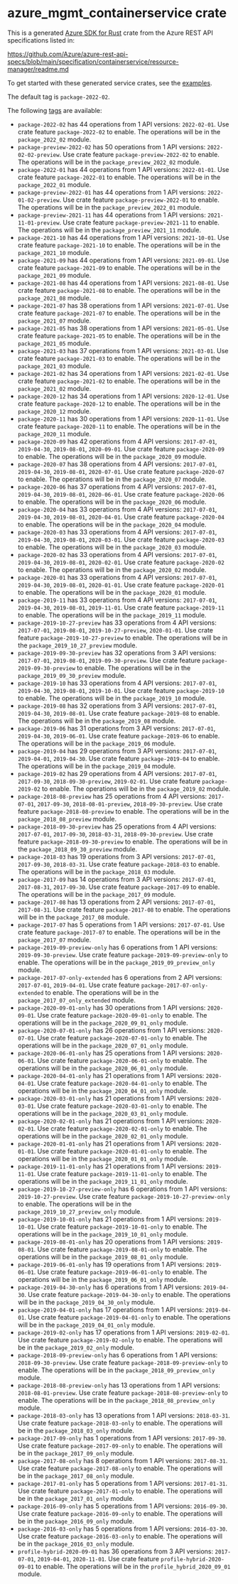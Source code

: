 # azure_mgmt_containerservice crate

This is a generated [Azure SDK for Rust](https://github.com/Azure/azure-sdk-for-rust) crate from the Azure REST API specifications listed in:

https://github.com/Azure/azure-rest-api-specs/blob/main/specification/containerservice/resource-manager/readme.md

To get started with these generated service crates, see the [examples](https://github.com/Azure/azure-sdk-for-rust/blob/main/services/README.md#examples).

The default tag is `package-2022-02`.

The following [tags](https://github.com/Azure/azure-sdk-for-rust/blob/main/services/tags.md) are available:

- `package-2022-02` has 44 operations from 1 API versions: `2022-02-01`. Use crate feature `package-2022-02` to enable. The operations will be in the `package_2022_02` module.
- `package-preview-2022-02` has 50 operations from 1 API versions: `2022-02-02-preview`. Use crate feature `package-preview-2022-02` to enable. The operations will be in the `package_preview_2022_02` module.
- `package-2022-01` has 44 operations from 1 API versions: `2022-01-01`. Use crate feature `package-2022-01` to enable. The operations will be in the `package_2022_01` module.
- `package-preview-2022-01` has 44 operations from 1 API versions: `2022-01-02-preview`. Use crate feature `package-preview-2022-01` to enable. The operations will be in the `package_preview_2022_01` module.
- `package-preview-2021-11` has 44 operations from 1 API versions: `2021-11-01-preview`. Use crate feature `package-preview-2021-11` to enable. The operations will be in the `package_preview_2021_11` module.
- `package-2021-10` has 44 operations from 1 API versions: `2021-10-01`. Use crate feature `package-2021-10` to enable. The operations will be in the `package_2021_10` module.
- `package-2021-09` has 44 operations from 1 API versions: `2021-09-01`. Use crate feature `package-2021-09` to enable. The operations will be in the `package_2021_09` module.
- `package-2021-08` has 44 operations from 1 API versions: `2021-08-01`. Use crate feature `package-2021-08` to enable. The operations will be in the `package_2021_08` module.
- `package-2021-07` has 38 operations from 1 API versions: `2021-07-01`. Use crate feature `package-2021-07` to enable. The operations will be in the `package_2021_07` module.
- `package-2021-05` has 38 operations from 1 API versions: `2021-05-01`. Use crate feature `package-2021-05` to enable. The operations will be in the `package_2021_05` module.
- `package-2021-03` has 37 operations from 1 API versions: `2021-03-01`. Use crate feature `package-2021-03` to enable. The operations will be in the `package_2021_03` module.
- `package-2021-02` has 34 operations from 1 API versions: `2021-02-01`. Use crate feature `package-2021-02` to enable. The operations will be in the `package_2021_02` module.
- `package-2020-12` has 34 operations from 1 API versions: `2020-12-01`. Use crate feature `package-2020-12` to enable. The operations will be in the `package_2020_12` module.
- `package-2020-11` has 30 operations from 1 API versions: `2020-11-01`. Use crate feature `package-2020-11` to enable. The operations will be in the `package_2020_11` module.
- `package-2020-09` has 42 operations from 4 API versions: `2017-07-01`, `2019-04-30`, `2019-08-01`, `2020-09-01`. Use crate feature `package-2020-09` to enable. The operations will be in the `package_2020_09` module.
- `package-2020-07` has 38 operations from 4 API versions: `2017-07-01`, `2019-04-30`, `2019-08-01`, `2020-07-01`. Use crate feature `package-2020-07` to enable. The operations will be in the `package_2020_07` module.
- `package-2020-06` has 37 operations from 4 API versions: `2017-07-01`, `2019-04-30`, `2019-08-01`, `2020-06-01`. Use crate feature `package-2020-06` to enable. The operations will be in the `package_2020_06` module.
- `package-2020-04` has 33 operations from 4 API versions: `2017-07-01`, `2019-04-30`, `2019-08-01`, `2020-04-01`. Use crate feature `package-2020-04` to enable. The operations will be in the `package_2020_04` module.
- `package-2020-03` has 33 operations from 4 API versions: `2017-07-01`, `2019-04-30`, `2019-08-01`, `2020-03-01`. Use crate feature `package-2020-03` to enable. The operations will be in the `package_2020_03` module.
- `package-2020-02` has 33 operations from 4 API versions: `2017-07-01`, `2019-04-30`, `2019-08-01`, `2020-02-01`. Use crate feature `package-2020-02` to enable. The operations will be in the `package_2020_02` module.
- `package-2020-01` has 33 operations from 4 API versions: `2017-07-01`, `2019-04-30`, `2019-08-01`, `2020-01-01`. Use crate feature `package-2020-01` to enable. The operations will be in the `package_2020_01` module.
- `package-2019-11` has 33 operations from 4 API versions: `2017-07-01`, `2019-04-30`, `2019-08-01`, `2019-11-01`. Use crate feature `package-2019-11` to enable. The operations will be in the `package_2019_11` module.
- `package-2019-10-27-preview` has 33 operations from 4 API versions: `2017-07-01`, `2019-08-01`, `2019-10-27-preview`, `2020-01-01`. Use crate feature `package-2019-10-27-preview` to enable. The operations will be in the `package_2019_10_27_preview` module.
- `package-2019-09-30-preview` has 32 operations from 3 API versions: `2017-07-01`, `2019-08-01`, `2019-09-30-preview`. Use crate feature `package-2019-09-30-preview` to enable. The operations will be in the `package_2019_09_30_preview` module.
- `package-2019-10` has 33 operations from 4 API versions: `2017-07-01`, `2019-04-30`, `2019-08-01`, `2019-10-01`. Use crate feature `package-2019-10` to enable. The operations will be in the `package_2019_10` module.
- `package-2019-08` has 32 operations from 3 API versions: `2017-07-01`, `2019-04-30`, `2019-08-01`. Use crate feature `package-2019-08` to enable. The operations will be in the `package_2019_08` module.
- `package-2019-06` has 31 operations from 3 API versions: `2017-07-01`, `2019-04-30`, `2019-06-01`. Use crate feature `package-2019-06` to enable. The operations will be in the `package_2019_06` module.
- `package-2019-04` has 29 operations from 3 API versions: `2017-07-01`, `2019-04-01`, `2019-04-30`. Use crate feature `package-2019-04` to enable. The operations will be in the `package_2019_04` module.
- `package-2019-02` has 29 operations from 4 API versions: `2017-07-01`, `2017-09-30`, `2018-09-30-preview`, `2019-02-01`. Use crate feature `package-2019-02` to enable. The operations will be in the `package_2019_02` module.
- `package-2018-08-preview` has 25 operations from 4 API versions: `2017-07-01`, `2017-09-30`, `2018-08-01-preview`, `2018-09-30-preview`. Use crate feature `package-2018-08-preview` to enable. The operations will be in the `package_2018_08_preview` module.
- `package-2018-09-30-preview` has 25 operations from 4 API versions: `2017-07-01`, `2017-09-30`, `2018-03-31`, `2018-09-30-preview`. Use crate feature `package-2018-09-30-preview` to enable. The operations will be in the `package_2018_09_30_preview` module.
- `package-2018-03` has 19 operations from 3 API versions: `2017-07-01`, `2017-09-30`, `2018-03-31`. Use crate feature `package-2018-03` to enable. The operations will be in the `package_2018_03` module.
- `package-2017-09` has 14 operations from 3 API versions: `2017-07-01`, `2017-08-31`, `2017-09-30`. Use crate feature `package-2017-09` to enable. The operations will be in the `package_2017_09` module.
- `package-2017-08` has 13 operations from 2 API versions: `2017-07-01`, `2017-08-31`. Use crate feature `package-2017-08` to enable. The operations will be in the `package_2017_08` module.
- `package-2017-07` has 5 operations from 1 API versions: `2017-07-01`. Use crate feature `package-2017-07` to enable. The operations will be in the `package_2017_07` module.
- `package-2019-09-preview-only` has 6 operations from 1 API versions: `2019-09-30-preview`. Use crate feature `package-2019-09-preview-only` to enable. The operations will be in the `package_2019_09_preview_only` module.
- `package-2017-07-only-extended` has 6 operations from 2 API versions: `2017-07-01`, `2019-04-01`. Use crate feature `package-2017-07-only-extended` to enable. The operations will be in the `package_2017_07_only_extended` module.
- `package-2020-09-01-only` has 30 operations from 1 API versions: `2020-09-01`. Use crate feature `package-2020-09-01-only` to enable. The operations will be in the `package_2020_09_01_only` module.
- `package-2020-07-01-only` has 26 operations from 1 API versions: `2020-07-01`. Use crate feature `package-2020-07-01-only` to enable. The operations will be in the `package_2020_07_01_only` module.
- `package-2020-06-01-only` has 25 operations from 1 API versions: `2020-06-01`. Use crate feature `package-2020-06-01-only` to enable. The operations will be in the `package_2020_06_01_only` module.
- `package-2020-04-01-only` has 21 operations from 1 API versions: `2020-04-01`. Use crate feature `package-2020-04-01-only` to enable. The operations will be in the `package_2020_04_01_only` module.
- `package-2020-03-01-only` has 21 operations from 1 API versions: `2020-03-01`. Use crate feature `package-2020-03-01-only` to enable. The operations will be in the `package_2020_03_01_only` module.
- `package-2020-02-01-only` has 21 operations from 1 API versions: `2020-02-01`. Use crate feature `package-2020-02-01-only` to enable. The operations will be in the `package_2020_02_01_only` module.
- `package-2020-01-01-only` has 21 operations from 1 API versions: `2020-01-01`. Use crate feature `package-2020-01-01-only` to enable. The operations will be in the `package_2020_01_01_only` module.
- `package-2019-11-01-only` has 21 operations from 1 API versions: `2019-11-01`. Use crate feature `package-2019-11-01-only` to enable. The operations will be in the `package_2019_11_01_only` module.
- `package-2019-10-27-preview-only` has 6 operations from 1 API versions: `2019-10-27-preview`. Use crate feature `package-2019-10-27-preview-only` to enable. The operations will be in the `package_2019_10_27_preview_only` module.
- `package-2019-10-01-only` has 21 operations from 1 API versions: `2019-10-01`. Use crate feature `package-2019-10-01-only` to enable. The operations will be in the `package_2019_10_01_only` module.
- `package-2019-08-01-only` has 20 operations from 1 API versions: `2019-08-01`. Use crate feature `package-2019-08-01-only` to enable. The operations will be in the `package_2019_08_01_only` module.
- `package-2019-06-01-only` has 19 operations from 1 API versions: `2019-06-01`. Use crate feature `package-2019-06-01-only` to enable. The operations will be in the `package_2019_06_01_only` module.
- `package-2019-04-30-only` has 6 operations from 1 API versions: `2019-04-30`. Use crate feature `package-2019-04-30-only` to enable. The operations will be in the `package_2019_04_30_only` module.
- `package-2019-04-01-only` has 17 operations from 1 API versions: `2019-04-01`. Use crate feature `package-2019-04-01-only` to enable. The operations will be in the `package_2019_04_01_only` module.
- `package-2019-02-only` has 17 operations from 1 API versions: `2019-02-01`. Use crate feature `package-2019-02-only` to enable. The operations will be in the `package_2019_02_only` module.
- `package-2018-09-preview-only` has 6 operations from 1 API versions: `2018-09-30-preview`. Use crate feature `package-2018-09-preview-only` to enable. The operations will be in the `package_2018_09_preview_only` module.
- `package-2018-08-preview-only` has 13 operations from 1 API versions: `2018-08-01-preview`. Use crate feature `package-2018-08-preview-only` to enable. The operations will be in the `package_2018_08_preview_only` module.
- `package-2018-03-only` has 13 operations from 1 API versions: `2018-03-31`. Use crate feature `package-2018-03-only` to enable. The operations will be in the `package_2018_03_only` module.
- `package-2017-09-only` has 1 operations from 1 API versions: `2017-09-30`. Use crate feature `package-2017-09-only` to enable. The operations will be in the `package_2017_09_only` module.
- `package-2017-08-only` has 8 operations from 1 API versions: `2017-08-31`. Use crate feature `package-2017-08-only` to enable. The operations will be in the `package_2017_08_only` module.
- `package-2017-01-only` has 5 operations from 1 API versions: `2017-01-31`. Use crate feature `package-2017-01-only` to enable. The operations will be in the `package_2017_01_only` module.
- `package-2016-09-only` has 5 operations from 1 API versions: `2016-09-30`. Use crate feature `package-2016-09-only` to enable. The operations will be in the `package_2016_09_only` module.
- `package-2016-03-only` has 5 operations from 1 API versions: `2016-03-30`. Use crate feature `package-2016-03-only` to enable. The operations will be in the `package_2016_03_only` module.
- `profile-hybrid-2020-09-01` has 36 operations from 3 API versions: `2017-07-01`, `2019-04-01`, `2020-11-01`. Use crate feature `profile-hybrid-2020-09-01` to enable. The operations will be in the `profile_hybrid_2020_09_01` module.